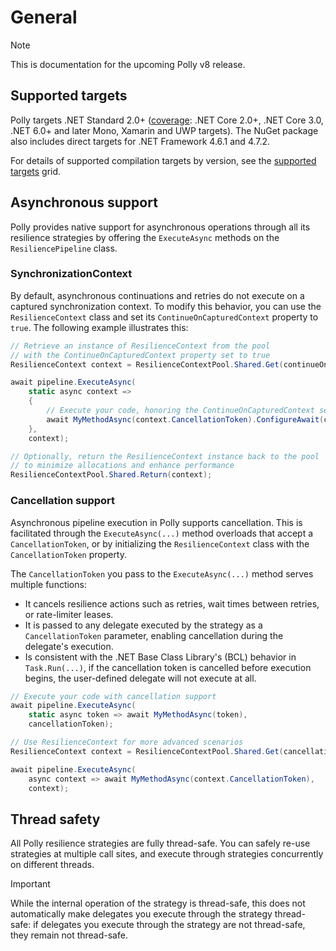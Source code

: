# General

> [!NOTE]
> This is documentation for the upcoming Polly v8 release.

## Supported targets

Polly targets .NET Standard 2.0+ ([coverage](https://docs.microsoft.com/dotnet/standard/net-standard#net-implementation-support): .NET Core 2.0+, .NET Core 3.0, .NET 6.0+ and later Mono, Xamarin and UWP targets). The NuGet package also includes direct targets for .NET Framework 4.6.1 and 4.7.2.

For details of supported compilation targets by version, see the [supported targets](https://github.com/App-vNext/Polly/wiki/Supported-targets) grid.

## Asynchronous support

Polly provides native support for asynchronous operations through all its resilience strategies by offering the `ExecuteAsync` methods on the `ResiliencePipeline` class.

### SynchronizationContext

By default, asynchronous continuations and retries do not execute on a captured synchronization context. To modify this behavior, you can use the `ResilienceContext` class and set its `ContinueOnCapturedContext` property to `true`. The following example illustrates this:

<!-- snippet: synchronization-context -->
```cs
// Retrieve an instance of ResilienceContext from the pool
// with the ContinueOnCapturedContext property set to true
ResilienceContext context = ResilienceContextPool.Shared.Get(continueOnCapturedContext: true);

await pipeline.ExecuteAsync(
    static async context =>
    {
        // Execute your code, honoring the ContinueOnCapturedContext setting
        await MyMethodAsync(context.CancellationToken).ConfigureAwait(context.ContinueOnCapturedContext);
    },
    context);

// Optionally, return the ResilienceContext instance back to the pool
// to minimize allocations and enhance performance
ResilienceContextPool.Shared.Return(context);
```
<!-- endSnippet -->

### Cancellation support

Asynchronous pipeline execution in Polly supports cancellation. This is facilitated through the `ExecuteAsync(...)` method overloads that accept a `CancellationToken`, or by initializing the `ResilienceContext` class with the `CancellationToken` property.

The `CancellationToken` you pass to the `ExecuteAsync(...)` method serves multiple functions:

- It cancels resilience actions such as retries, wait times between retries, or rate-limiter leases.
- It is passed to any delegate executed by the strategy as a `CancellationToken` parameter, enabling cancellation during the delegate's execution.
- Is consistent with the .NET Base Class Library's (BCL) behavior in `Task.Run(...)`, if the cancellation token is cancelled before execution begins, the user-defined delegate will not execute at all.

<!-- snippet: cancellation-token -->
```cs
// Execute your code with cancellation support
await pipeline.ExecuteAsync(
    static async token => await MyMethodAsync(token),
    cancellationToken);

// Use ResilienceContext for more advanced scenarios
ResilienceContext context = ResilienceContextPool.Shared.Get(cancellationToken: cancellationToken);

await pipeline.ExecuteAsync(
    async context => await MyMethodAsync(context.CancellationToken),
    context);
```
<!-- endSnippet -->

## Thread safety

All Polly resilience strategies are fully thread-safe. You can safely re-use strategies at multiple call sites, and execute through strategies concurrently on different threads.

> [!IMPORTANT]
> While the internal operation of the strategy is thread-safe, this does not automatically make delegates you execute through the strategy thread-safe: if delegates you execute through the strategy are not thread-safe, they remain not thread-safe.
